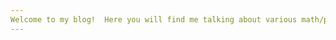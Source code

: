 ```yaml
---
Welcome to my blog!  Here you will find me talking about various math/physics problems for fun.
---
```


